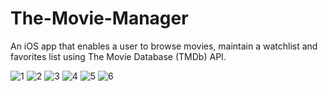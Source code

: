 # The-Movie-Manager
An iOS app that enables a user to browse movies, maintain a watchlist and favorites list using The Movie Database (TMDb) API.

![1](/Screenshots/Login.png?raw=true "Login using a TMDb Account")
![2](/Screenshots/Search.png?raw=true "Search")
![3](/Screenshots/Screenshots/Search%20(eg).png?raw=true "Search (eg)")
![4](/Screenshots/Screenshots/Movie%20Detail.png?raw=true "Movie Detail")
![5](/Screenshots/Watchlist.png?raw=true "Watchlist")
![6](/Screenshots/Favorites.png?raw=true "Favorites")
